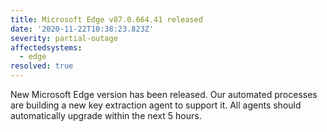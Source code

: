 ```yaml
---
title: Microsoft Edge v87.0.664.41 released
date: '2020-11-22T10:38:23.823Z'
severity: partial-outage
affectedsystems:
  - edge
resolved: true
---
```

New Microsoft Edge version has been released. Our automated processes are building a new key extraction agent to support it. All agents should automatically upgrade within the next 5 hours.

<!--- language code: en -->
